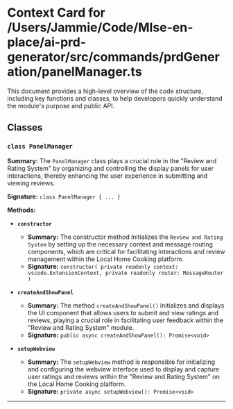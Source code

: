 # Context Card for /Users/Jammie/Code/MIse-en-place/ai-prd-generator/src/commands/prdGeneration/panelManager.ts

This document provides a high-level overview of the code structure, including key functions and classes, to help developers quickly understand the module's purpose and public API.

## Classes

### `class PanelManager`

**Summary:** The `PanelManager` class plays a crucial role in the "Review and Rating System" by organizing and controlling the display panels for user interactions, thereby enhancing the user experience in submitting and viewing reviews.

**Signature:** `class PanelManager { ... }`

**Methods:**

- **`constructor`**
  - **Summary:** The constructor method initializes the `Review and Rating System` by setting up the necessary context and message routing components, which are critical for facilitating interactions and review management within the Local Home Cooking platform.
  - **Signature:** `constructor(
        private readonly context: vscode.ExtensionContext,
        private readonly router: MessageRouter
    )`

- **`createAndShowPanel`**
  - **Summary:** The method `createAndShowPanel()` initializes and displays the UI component that allows users to submit and view ratings and reviews, playing a crucial role in facilitating user feedback within the "Review and Rating System" module.
  - **Signature:** `public async createAndShowPanel(): Promise<void>`

- **`setupWebview`**
  - **Summary:** The `setupWebview` method is responsible for initializing and configuring the webview interface used to display and capture user ratings and reviews within the "Review and Rating System" on the Local Home Cooking platform.
  - **Signature:** `private async setupWebview(): Promise<void>`

---
